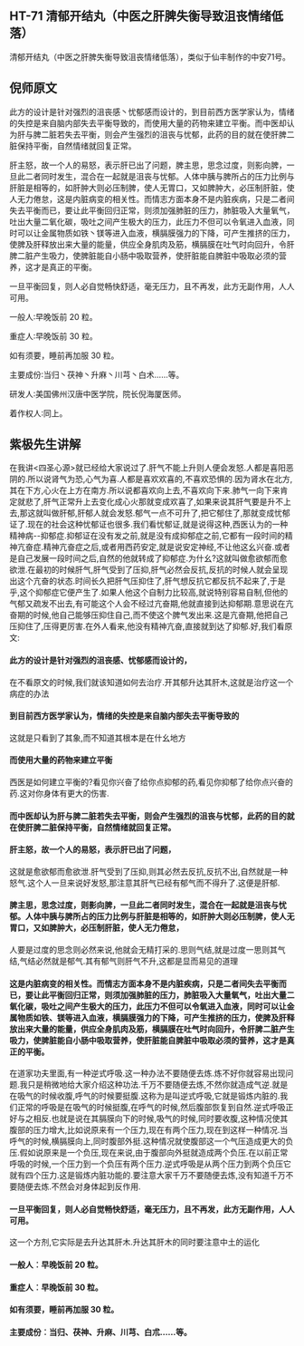 ## HT-71 清郁开结丸（中医之肝脾失衡导致沮丧情绪低落）

清郁开结丸（中医之肝脾失衡导致沮丧情绪低落），类似于仙丰制作的中安71号。

## 倪师原文

此方的设计是针对强烈的沮丧感丶忧郁感而设计的，到目前西方医学家认为，情绪的失控是来自脑内部失去平衡导致的，而使用大量的药物来建立平衡。而中医却认为肝与脾二脏若失去平衡，则会产生强烈的沮丧与忧郁，此药的目的就在使肝脾二脏保持平衡，自然情绪就回复正常。
 
肝主怒，故一个人的易怒，表示肝已出了问题，脾主思，思念过度，则影向脾，一旦此二者同时发生，混合在一起就是沮丧与忧郁。人体中胰与脾所占的压力比例与肝脏是相等的，如肝肿大则必压制脾，使人无胃口，又如脾肿大，必压制肝脏，使人无力倦怠，这是内脏病变的相关性。而情志方面本身不是内脏疾病，只是二者间失去平衡而已，要让此平衡回归正常，则须加强肺脏的压力，肺脏吸入大量氧气，吐出大量二氧化碳，吸吐之间产生极大的压力，此压力不但可以令氧进入血液，同时可以让金属物质如铁丶镁等进入血液，横膈膜强力的下降，可产生推挤的压力，使脾及肝释放出来大量的能量，供应全身肌肉及筋，横膈膜在吐气时向回升，令肝脾二脏产生吸力，使脾脏能自小肠中吸取营养，使肝脏能自脾脏中吸取必须的营养，这才是真正的平衡。

一旦平衡回复，则人必自觉畅快舒适，毫无压力，且不再发，此方无副作用，人人可用。

一般人∶早晚饭前 20 粒。

重症人∶早晚饭前 30 粒。

如有须要，睡前再加服 30 粒。

主要成份∶当归丶茯神丶升麻丶川芎丶白术……等。

研发人∶美国佛州汉唐中医学院，院长倪海厦医师。

着作权人∶同上。

## 紫极先生讲解

在我讲<四圣心源>就已经给大家说过了.肝气不能上升则人便会发怒.人都是喜阳恶阴的.所以说肾气为恐,心气为喜.人都是喜欢欢喜的,不喜欢恐惧的.因为肾水在北方,其在下方,心火在上方在南方.所以说都喜欢向上去,不喜欢向下来.肺气一向下来肯定就悲了,肝气正常升上去变化成心火那就变成欢喜了,如果来说其肝气要是升不上去,那这就叫做肝郁,肝郁人就会发怒.郁气一点不可升了,把它郁住了,那就变成忧郁证了.现在的社会这种忧郁证也很多.我们看忧郁证,就是说得这种,西医认为的一种精神病--抑郁症.抑郁证在没有发之前,就是没有成抑郁症之前,它都有一段时间的精神亢奋症.精神亢奋症之后,或者用西药安定,就是说安定神经,不让他这幺兴奋.或者是自己发展一段时间之后,自然的他就转成了抑郁症.为什幺?这就叫做愈欲郁而愈欲泄.在最初的时候肝气,肝气受到了压抑,肝气必然会反抗,反抗的时候人就会呈现出这个亢奋的状态.时间长久把肝气压抑住了,肝气想反抗它都反抗不起来了,于是乎,这个抑郁症它便产生了.如果人他这个自制力比较高,就说特别容易自制,但他的气郁又疏发不出去,有可能这个人会不经过亢奋期,他就直接到达抑郁期.意思说在亢奋期的时候,他自己能够压抑住自己,而不使这个脾气发出来.这是亢奋期,他把自己压抑住了,压得更厉害.在外人看来,他没有精神亢奋,直接就到达了抑郁.好,我们看原文:

#### 此方的设计是针对强烈的沮丧感、忧郁感而设计的，

在不看原文的时候,我们就该知道如何去治疗.开其郁升达其肝木,这就是治疗这一个病症的办法

#### 到目前西方医学家认为，情绪的失控是来自脑内部失去平衡导致的

这就是只看到了其象,而不知道其根本是在什幺地方

#### 而使用大量的药物来建立平衡

西医是如何建立平衡的?看见你兴奋了给你点抑郁的药,看见你抑郁了给你点兴奋的药.这对你身体有更大的伤害.

#### 而中医却认为肝与脾二脏若失去平衡，则会产生强烈的沮丧与忧郁，此药的目的就在使肝脾二脏保持平衡，自然情绪就回复正常。

#### 肝主怒，故一个人的易怒，表示肝已出了问题，

这就是愈欲郁而愈欲泄.肝气受到了压抑,则其必然去反抗,反抗不出,自然就是一种怒气.这个人一旦来说好发怒,那注意其肝气已经有郁气而不得升了.这便是肝郁.

#### 脾主思，思念过度，则影向脾，一旦此二者同时发生，混合在一起就是沮丧与忧郁。人体中胰与脾所占的压力比例与肝脏是相等的，如肝肿大则必压制脾，使人无胃口，又如脾肿大，必压制肝脏，使人无力倦怠，

人要是过度的思念则必然来说,他就会无精打采的.思则气结,就是过度一思则其气结,气结必然就是郁气.其有郁气则肝气不升,这都是显而易见的道理

#### 这是内脏病变的相关性。而情志方面本身不是内脏疾病，只是二者间失去平衡而已，要让此平衡回归正常，则须加强肺脏的压力，肺脏吸入大量氧气，吐出大量二氧化碳，吸吐之间产生极大的压力，此压力不但可以令氧进入血液，同时可以让金属物质如铁、镁等进入血液，横膈膜强力的下降，可产生推挤的压力，使脾及肝释放出来大量的能量，供应全身肌肉及筋，横膈膜在吐气时向回升，令肝脾二脏产生吸力，使脾脏能自小肠中吸取营养，使肝脏能自脾脏中吸取必须的营养，这才是真正的平衡。

在道家功夫里面,有一种逆式呼吸.这一种办法不要随便去炼.炼不好你就容易出现问题.我只是稍微地给大家介绍这种功法.千万不要随便去炼,不然你就造成气逆.就是在吸气的时候收腹,呼气的时候要挺腹.这称为是叫逆式呼吸,它就是锻炼内脏的.我们正常的呼吸是在吸气的时候挺腹,在呼气的时候,然后腹部恢复到自然.逆式呼吸正好与之相反.也就是说在其膈膜向下的时候,吸气的时候,同时要收腹,这种情况使其腹部的压力增大,比如说原来有一个压力,现在有两个压力,现在到这样一种情况.当呼气的时候,横膈膜向上,同时腹部外挺.这种情况就使腹部这一个气压造成更大的负压.假如说原来是一个负压,现在来说,由于腹部向外挺就造成两个负压.在以前正常呼吸的时候,一个压力到一个负压有两个压力.逆式呼吸是从两个压力到两个负压它就有四个压力.这是锻炼内脏功能的.要注意大家千万不要随便去炼,没有知道千万不要随便去炼.不然会对身体起到反作用.

#### 一旦平衡回复，则人必自觉畅快舒适，毫无压力，且不再发，此方无副作用，人人可用。

这一个方剂,它实际是去升达其肝木.升达其肝木的同时要注意中土的运化

#### 一般人︰早晚饭前 20 粒。

#### 重症人︰早晚饭前 30 粒。

#### 如有须要，睡前再加服 30 粒。

#### 主要成份︰当归、茯神、升麻、川芎、白朮……等。

